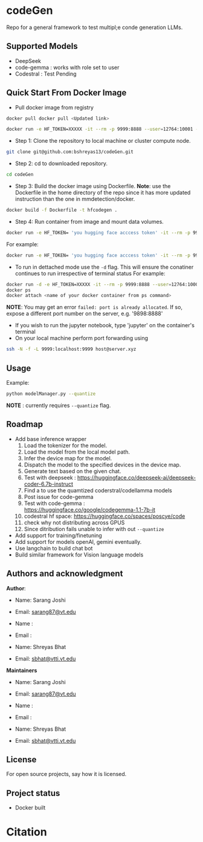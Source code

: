 # codeGen
Repo for a general framework to test multipl;e conde generation LLMs.

## Supported Models

* DeepSeek 
* code-gemma : works with role set to user
* Codestral : Test Pending


## Quick Start From Docker Image

* Pull docker image from registry 
```bash
docker pull docker pull <Updated link>
```
```bash
docker run -e HF_TOKEN=XXXXX -it --rm -p 9999:8888 --user=12764:10001 -v $(pwd):/opt/app -v /vtti:/vtti --gpus all --shm-size=60G hfdocker:latest
```

* Step 1: Clone the repository to local machine or cluster compute node.
```bash
git clone git@github.com:bshreyas13/codeGen.git
```
* Step 2: cd to downloaded repository.
```bash
cd codeGen
```
* Step 3: Build the docker image using Dockerfile. **Note**: use the Dockerfile in the home directory of the repo since it has more updated instruction than the one in mmdetection/docker.
```bash
docker build -f Dockerfile -t hfcodegen .
```
* Step 4: Run container from image and mount data volumes.
```bash
docker run -e HF_TOKEN= 'you hugging face acccess token' -it --rm -p 9999:8888 -v $(pwd):/opt/app -v [path to data]:/opt/app/data --shm-size=20G hfcodegen
```
For example: 
```bash
docker run -e HF_TOKEN= 'you hugging face acccess token' -it --rm -p 9999:8888 --user=12764:10001 -v $(pwd):/opt/app -v /vtti:/vtti --gpus all --shm-size=20G hfcodegen
```
* To run in dettached mode use the `-d` flag. This will ensure the conatiner continues to run irrespective of terminal status
For example: 
```bash
docker run -d -e HF_TOKEN=XXXXX -it --rm -p 9999:8888 --user=12764:10001 -v $(pwd):/opt/app -v /vtti:/vtti --gpus all --shm-size=60G hfdocker:latest hfcodegen
docker ps
docker attach <name of your docker container from ps command>
```

**NOTE**: You may get an error `failed: port is already allocated`. If so, expose a different port number on the server, e.g. '9898:8888'
* If you wish to run the jupyter notebook, type 'jupyter' on the container's terminal
* On your local machine perform port forwarding using
```bash
ssh -N -f -L 9999:localhost:9999 host@server.xyz
```

## Usage

Example:
```bash
python modelManager.py --quantize
```
**NOTE** : currently requires `--quantize` flag.

## Roadmap
- Add base inference wrapper    
    1. Load the tokenizer for the model.
    2. Load the model from the local model path.
    3. Infer the device map for the model.
    4. Dispatch the model to the specified devices in the device map.
    5. Generate text based on the given chat.
    6. Test with deepseek : https://huggingface.co/deepseek-ai/deepseek-coder-6.7b-instruct
    7. Find a to use the quamtized coderstral/codellamma models
    8. Post issue for code-gemma
    9. Test with code-gemma : https://huggingface.co/google/codegemma-1.1-7b-it
    10. codestral hf space: https://huggingface.co/spaces/poscye/code
    11. check why not distributing across GPUS
    12. Since ditribution fails unable to infer with out `--quantize`
- Add support for training/finetuning
- Add support for models openAI, gemini eventually. 
- Use langchain to build chat bot
- Build similar framework for Vision language models

## Authors and acknowledgment

**Author**:
* Name: Sarang Joshi
* Email: sarang87@vt.edu

* Name : 
* Email :

* Name: Shreyas Bhat
* Email: sbhat@vtti.vt.edu

**Maintainers**

* Name: Sarang Joshi
* Email: sarang87@vt.edu

* Name : 
* Email :

* Name: Shreyas Bhat
* Email: sbhat@vtti.vt.edu


## License
For open source projects, say how it is licensed.

## Project status
* Docker built 


# Citation

